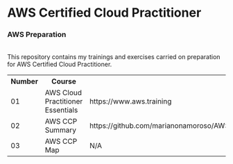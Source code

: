 # AWS Certified Cloud Practitioner
<h3>AWS Preparation</h3> <br>
This repository contains my trainings and exercises carried on preparation for AWS Certified Cloud Practitioner.
<table>
  <tr>
    <th>Number</th>
    <th>Course</th>
    <th>Link</th>
    <th>Status</th>
  </tr>
  
  <tr>
    <td>01</td>
    <td>AWS Cloud Practitioner Essentials</td>
    <td>https://www.aws.training</td>
    <td>Done</td>
   </tr>
   <tr>
    <td>02</td>
    <td>AWS CCP Summary</td>
    <td>https://github.com/marianonamoroso/AWS/raw/main/CCP/AWS%20Cloud%20Practitioner%20Essentials.pdf</td>
    <td>Done</td>
  </tr>   
   <tr>
    <td>03</td>
    <td>AWS CCP Map</td>
    <td>N/A</td>
    <td>Pending</td>
  </tr>
</table> 

